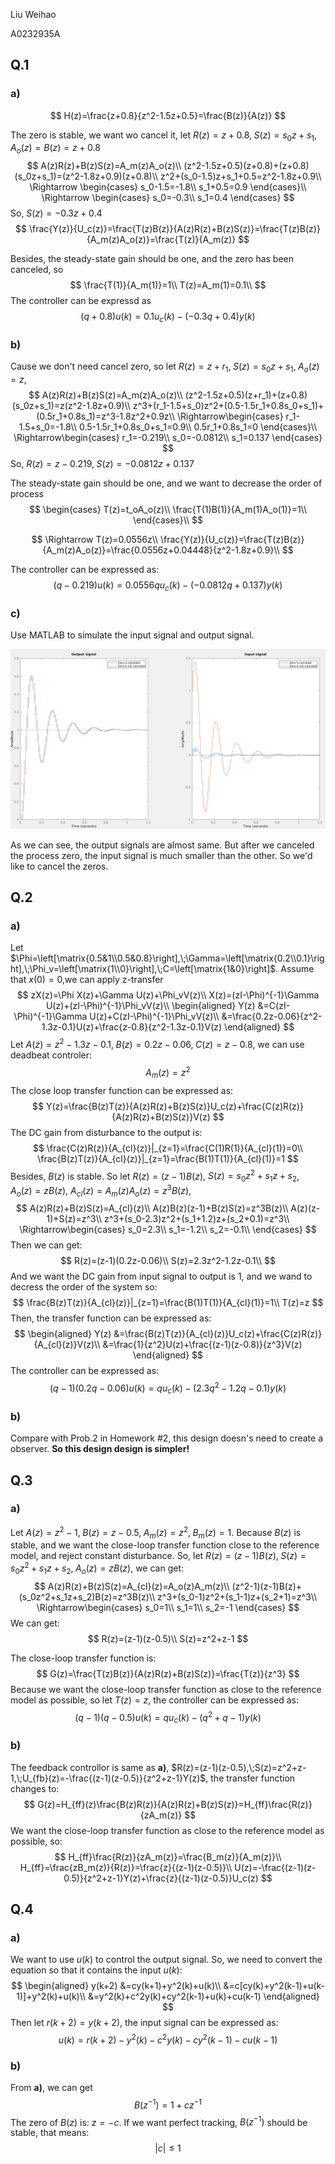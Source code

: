 Liu Weihao

A0232935A

## Q.1

### a)

$$
H(z)=\frac{z+0.8}{z^2-1.5z+0.5}=\frac{B(z)}{A(z)}
$$

The zero is stable, we want wo cancel it, let $R(z)=z+0.8,\;S(z)=s_0z+s_1,\;A_o(z)=B(z)=z+0.8$
$$
A(z)R(z)+B(z)S(z)=A_m(z)A_o(z)\\
(z^2-1.5z+0.5)(z+0.8)+(z+0.8)(s_0z+s_1)=(z^2-1.8z+0.9)(z+0.8)\\
z^2+(s_0-1.5)z+s_1+0.5=z^2-1.8z+0.9\\
\Rightarrow
\begin{cases}
s_0-1.5=-1.8\\
s_1+0.5=0.9
\end{cases}\\
\Rightarrow
\begin{cases}
s_0=-0.3\\
s_1=0.4
\end{cases}
$$
So, $S(z)=-0.3z+0.4$
$$
\frac{Y(z)}{U_c(z)}=\frac{T(z)B(z)}{A(z)R(z)+B(z)S(z)}=\frac{T(z)B(z)}{A_m(z)A_o(z)}=\frac{T(z)}{A_m(z)}
$$

Besides, the steady-state gain should be one, and the zero has been canceled, so
$$
\frac{T(1)}{A_m(1)}=1\\
T(z)=A_m(1)=0.1\\
$$
The controller can be expressd as
$$
(q+0.8)u(k)=0.1u_c(k)-(-0.3q+0.4)y(k)
$$

### b)

Cause we don't need cancel zero, so let $R(z)=z+r_1,\;S(z)=s_0z+s_1,\;A_o(z)=z$,
$$
A(z)R(z)+B(z)S(z)=A_m(z)A_o(z)\\
(z^2-1.5z+0.5)(z+r_1)+(z+0.8)(s_0z+s_1)=z(z^2-1.8z+0.9)\\
z^3+(r_1-1.5+s_0)z^2+(0.5-1.5r_1+0.8s_0+s_1)+(0.5r_1+0.8s_1)=z^3-1.8z^2+0.9z\\
\Rightarrow\begin{cases}
r_1-1.5+s_0=-1.8\\
0.5-1.5r_1+0.8s_0+s_1=0.9\\
0.5r_1+0.8s_1=0
\end{cases}\\
\Rightarrow\begin{cases}
r_1=-0.219\\
s_0=-0.0812\\
s_1=0.137
\end{cases}
$$
So, $R(z)=z-0.219,\;S(z)=-0.0812z+0.137$

The steady-state gain should be one, and we want to decrease the order of process
$$
\begin{cases}
T(z)=t_oA_o(z)\\
\frac{T(1)B(1)}{A_m(1)A_o(1)}=1\\
\end{cases}\\
$$

$$
\Rightarrow T(z)=0.0556z\\
\frac{Y(z)}{U_c(z)}=\frac{T(z)B(z)}{A_m(z)A_o(z)}=\frac{0.0556z+0.04448}{z^2-1.8z+0.9}\\
$$

The controller can be expressed as:
$$
(q-0.219)u(k)=0.0556qu_c(k)-(-0.0812q+0.137)y(k)
$$

### c)

Use MATLAB to simulate the input signal and output signal.

![Q1-plot](./Q1-plot.png)

As we can see, the output signals are almost same. But  after we canceled the process zero, the input signal is much smaller than the other. So we'd like to cancel the zeros.

<div STYLE="page-break-after: always;"></div>

## Q.2

### a)

Let $\Phi=\left[\matrix{0.5&1\\0.5&0.8}\right],\;\Gamma=\left[\matrix{0.2\\0.1}\right],\;\Phi_v=\left[\matrix{1\\0}\right],\;C=\left[\matrix{1&0}\right]$. Assume that  $x(0)=0$,we can apply z-transfer
$$
zX(z)=\Phi X(z)+\Gamma U(z)+\Phi_vV(z)\\
X(z)=(zI-\Phi)^{-1}\Gamma U(z)+(zI-\Phi)^{-1}\Phi_vV(z)\\
\begin{aligned}
Y(z) &=C(zI-\Phi)^{-1}\Gamma U(z)+C(zI-\Phi)^{-1}\Phi_vV(z)\\
&=\frac{0.2z-0.06}{z^2-1.3z-0.1}U(z)+\frac{z-0.8}{z^2-1.3z-0.1}V(z)
\end{aligned}
$$
Let $A(z)=z^2-1.3z-0.1,\;B(z)=0.2z-0.06,\;C(z)=z-0.8$, we can use deadbeat controler:
$$
A_m(z)=z^2
$$
The close loop transfer function can be expressed as:
$$
Y(z)=\frac{B(z)T(z)}{A(z)R(z)+B(z)S(z)}U_c(z)+\frac{C(z)R(z)}{A(z)R(z)+B(z)S(z)}V(z)
$$
The DC gain from disturbance to the output is:
$$
\frac{C(z)R(z)}{A_{cl}(z)}|_{z=1}=\frac{C(1)R(1)}{A_{cl}(1)}=0\\
\frac{B(z)T(z)}{A_{cl}(z)}|_{z=1}=\frac{B(1)T(1)}{A_{cl}(1)}=1
$$
Besides,  $B(z)$ is stable. So let $R(z)=(z-1)B(z)$, $S(z)=s_0z^2+s_1z+s_2$, $A_o(z)=zB(z)$, $A_{cl}(z)=A_m(z)A_o(z)=z^3B(z)$,
$$
A(z)R(z)+B(z)S(z)=A_{cl}(z)\\
A(z)B(z)(z-1)+B(z)S(z)=z^3B(z)\\
A(z)(z-1)+S(z)=z^3\\
z^3+(s_0-2.3)z^2+(s_1+1.2)z+(s_2+0.1)=z^3\\
\Rightarrow\begin{cases}
s_0=2.3\\
s_1=-1.2\\
s_2=-0.1\\
\end{cases}
$$
Then we can get:
$$
R(z)=(z-1)(0.2z-0.06)\\
S(z)=2.3z^2-1.2z-0.1\\
$$
And we want the DC gain from input signal to output is 1, and we wand to decress the order of the system so:
$$
\frac{B(z)T(z)}{A_{cl}(z)}|_{z=1}=\frac{B(1)T(1)}{A_{cl}(1)}=1\\
T(z)=z
$$
Then, the transfer function can be expressed as:
$$
\begin{aligned}
Y(z) &=\frac{B(z)T(z)}{A_{cl}(z)}U_c(z)+\frac{C(z)R(z)}{A_{cl}(z)}V(z)\\
&=\frac{1}{z^2}U(z)+\frac{(z-1)(z-0.8)}{z^3}V(z)
\end{aligned}
$$
The controller can be expressed as:
$$
(q-1)(0.2q-0.06)u(k)=qu_c(k)-(2.3q^2-1.2q-0.1)y(k)
$$

### b)

Compare with Prob.2 in Homework #2, this design doesn's need to create a observer. **So this design design is simpler!**

<div STYLE="page-break-after: always;"></div>

## Q.3

### a)

Let $A(z)=z^2-1,\; B(z)=z-0.5,\; A_m(z)=z^2,\; B_m(z)=1$. Because $B(z)$ is stable, and we want the close-loop transfer function close to the reference model, and reject constant disturbance. So, let $R(z)=(z-1)B(z),\;S(z)=s_0z^2+s_1z+s_2,\;A_o(z)=zB(z)$, we can get:
$$
A(z)R(z)+B(z)S(z)=A_{cl}(z)=A_o(z)A_m(z)\\
(z^2-1)(z-1)B(z)+(s_0z^2+s_1z+s_2)B(z)=z^3B(z)\\
z^3+(s_0-1)z^2+(s_1-1)z+(s_2+1)=z^3\\
\Rightarrow\begin{cases}
s_0=1\\
s_1=1\\
s_2=-1
\end{cases}
$$
We can get:
$$
R(z)=(z-1)(z-0.5)\\
S(z)=z^2+z-1
$$


The close-loop transfer function is:
$$
G(z)=\frac{T(z)B(z)}{A(z)R(z)+B(z)S(z)}=\frac{T(z)}{z^3}
$$
Because we want the close-loop transfer function as close to the reference model as possible, so let $T(z)=z$, the controller can be expressed as:
$$
(q-1)(q-0.5)u(k)=qu_c(k)-(q^2+q-1)y(k)
$$

### b)

The feedback controllor is same as **a)**, $R(z)=(z-1)(z-0.5),\;S(z)=z^2+z-1,\;U_{fb}(z)=-\frac{(z-1)(z-0.5)}{z^2+z-1}Y(z)$, the transfer function changes to:
$$
G(z)=H_{ff}(z)\frac{B(z)R(z)}{A(z)R(z)+B(z)S(z)}=H_{ff}\frac{R(z)}{zA_m(z)}
$$
We want the close-loop transfer function as close to the reference model as possible, so:
$$
H_{ff}\frac{R(z)}{zA_m(z)}=\frac{B_m(z)}{A_m(z)}\\
H_{ff}=\frac{zB_m(z)}{R(z)}=\frac{z}{(z-1)(z-0.5)}\\
U(z)=-\frac{(z-1)(z-0.5)}{z^2+z-1}Y(z)+\frac{z}{(z-1)(z-0.5)}U_c(z)
$$

<div STYLE="page-break-after: always;"></div>

## Q.4

### a)

We want to use $u(k)$ to control the output signal. So, we need to convert the equation so that it contains the input $u(k)$:
$$
\begin{aligned}
y(k+2) &=cy(k+1)+y^2(k)+u(k)\\
&=c[cy(k)+y^2(k-1)+u(k-1)]+y^2(k)+u(k)\\
&=y^2(k)+c^2y(k)+cy^2(k-1)+u(k)+cu(k-1)
\end{aligned}
$$
Then let $r(k+2)=y(k+2)$, the input signal can be expressed as:
$$
u(k)=r(k+2)-y^2(k)-c^2y(k)-cy^2(k-1)-cu(k-1)
$$

### b)

From **a)**, we can get
$$
B(z^{-1})=1+cz^{-1}
$$
The zero of $B(z)$ is: $z=-c$. If we want perfect tracking, $B(z^{-1})$ should be stable, that means:
$$
|c|\leqslant1
$$



